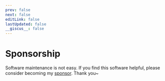 ```yaml
---
prev: false
next: false
editLink: false
lastUpdated: false
__giscus__: false
---
```


# Sponsorship

Software maintenance is not easy. If you find this software helpful, please consider becoming my [sponsor](https://patreon.com/HIllya51). Thank you~